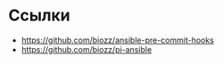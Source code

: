 # Ссылки

- https://github.com/biozz/ansible-pre-commit-hooks
- https://github.com/biozz/pi-ansible
